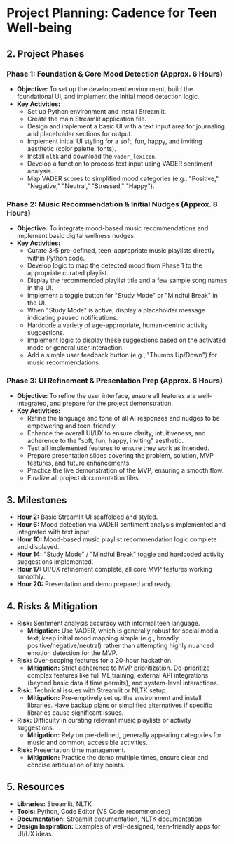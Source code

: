 # Project Planning: Cadence for Teen Well-being

## 2. Project Phases

### Phase 1: Foundation & Core Mood Detection (Approx. 6 Hours)

* **Objective:** To set up the development environment, build the foundational UI, and implement the initial mood detection logic.
* **Key Activities:**
  * Set up Python environment and install Streamlit.
  * Create the main Streamlit application file.
  * Design and implement a basic UI with a text input area for journaling and placeholder sections for output.
  * Implement initial UI styling for a soft, fun, happy, and inviting aesthetic (color palette, fonts).
  * Install `nltk` and download the `vader_lexicon`.
  * Develop a function to process text input using VADER sentiment analysis.
  * Map VADER scores to simplified mood categories (e.g., "Positive," "Negative," "Neutral," "Stressed," "Happy").

### Phase 2: Music Recommendation & Initial Nudges (Approx. 8 Hours)

* **Objective:** To integrate mood-based music recommendations and implement basic digital wellness nudges.
* **Key Activities:**
  * Curate 3-5 pre-defined, teen-appropriate music playlists directly within Python code.
  * Develop logic to map the detected mood from Phase 1 to the appropriate curated playlist.
  * Display the recommended playlist title and a few sample song names in the UI.
  * Implement a toggle button for "Study Mode" or "Mindful Break" in the UI.
  * When "Study Mode" is active, display a placeholder message indicating paused notifications.
  * Hardcode a variety of age-appropriate, human-centric activity suggestions.
  * Implement logic to display these suggestions based on the activated mode or general user interaction.
  * Add a simple user feedback button (e.g., "Thumbs Up/Down") for music recommendations.

### Phase 3: UI Refinement & Presentation Prep (Approx. 6 Hours)

* **Objective:** To refine the user interface, ensure all features are well-integrated, and prepare for the project demonstration.
* **Key Activities:**
  * Refine the language and tone of all AI responses and nudges to be empowering and teen-friendly.
  * Enhance the overall UI/UX to ensure clarity, intuitiveness, and adherence to the "soft, fun, happy, inviting" aesthetic.
  * Test all implemented features to ensure they work as intended.
  * Prepare presentation slides covering the problem, solution, MVP features, and future enhancements.
  * Practice the live demonstration of the MVP, ensuring a smooth flow.
  * Finalize all project documentation files.

## 3. Milestones

* **Hour 2:** Basic Streamlit UI scaffolded and styled.
* **Hour 6:** Mood detection via VADER sentiment analysis implemented and integrated with text input.
* **Hour 10:** Mood-based music playlist recommendation logic complete and displayed.
* **Hour 14:** "Study Mode" / "Mindful Break" toggle and hardcoded activity suggestions implemented.
* **Hour 17:** UI/UX refinement complete, all core MVP features working smoothly.
* **Hour 20:** Presentation and demo prepared and ready.

## 4. Risks & Mitigation

* **Risk:** Sentiment analysis accuracy with informal teen language.
  * **Mitigation:** Use VADER, which is generally robust for social media text; keep initial mood mapping simple (e.g., broadly positive/negative/neutral) rather than attempting highly nuanced emotion detection for the MVP.
* **Risk:** Over-scoping features for a 20-hour hackathon.
  * **Mitigation:** Strict adherence to MVP prioritization. De-prioritize complex features like full ML training, external API integrations (beyond basic data if time permits), and system-level interactions.
* **Risk:** Technical issues with Streamlit or NLTK setup.
  * **Mitigation:** Pre-emptively set up the environment and install libraries. Have backup plans or simplified alternatives if specific libraries cause significant issues.
* **Risk:** Difficulty in curating relevant music playlists or activity suggestions.
  * **Mitigation:** Rely on pre-defined, generally appealing categories for music and common, accessible activities.
* **Risk:** Presentation time management.
  * **Mitigation:** Practice the demo multiple times, ensure clear and concise articulation of key points.

## 5. Resources

* **Libraries:** Streamlit, NLTK
* **Tools:** Python, Code Editor (VS Code recommended)
* **Documentation:** Streamlit documentation, NLTK documentation
* **Design Inspiration:** Examples of well-designed, teen-friendly apps for UI/UX ideas.
